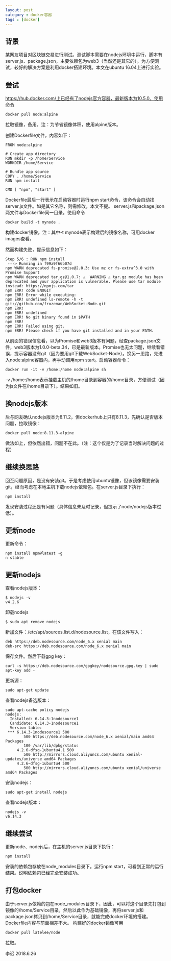 ```yaml
---  
layout: post  
category : docker容器  
tags : [docker]  
---  
```

## 背景
某网友项目对区块链交易进行测试。测试脚本需要在nodejs环境中运行，脚本有server.js、package.json，主要依赖包为web3（当然还是其它的）。为方便测试，较好的解决方案是利用docker搭建环境。本文在ubuntu 16.04上进行实验。
<!-- more -->

## 尝试
https://hub.docker.com/上已经有了nodejs官方容器，最新版本为10.5.0。使用命令
```
docker pull node:alpine
```
拉取镜像，备用。注：为节省镜像体积，使用alpine版本。

创建Dockerfile文件，内容如下：
```
FROM node:alpine
 
# Create app directory
RUN mkdir -p /home/Service
WORKDIR /home/Service
 
# Bundle app source
COPY . /home/Service
RUN npm install
 
CMD [ "npm", "start" ]
```
Dockerfile最后一行表示在启动容器时运行npm start命令，该命令会自动找server.js文件。如是其它名称，则需修改，本文不提。
server.js和package.json两文件与Dockerfile同一目录。使用命令
```
docker build -t mynode .
```
构建docker镜像。注：其中-t mynode表示构建后的镜像名称，可用docker images查看。

然而构建失败，提示信息如下：
```
Step 5/6 : RUN npm install
 ---> Running in f99a9f66b07d
npm WARN deprecated fs-promise@2.0.3: Use mz or fs-extra^3.0 with Promise Support
npm WARN deprecated tar.gz@1.0.7: ⚠️  WARNING ⚠️ tar.gz module has been deprecated and your application is vulnerable. Please use tar module instead: https://npmjs.com/tar
npm ERR! code ENOGIT
npm ERR! Error while executing:
npm ERR! undefined ls-remote -h -t git://github.com/frozeman/WebSocket-Node.git
npm ERR! 
npm ERR! undefined
npm ERR! No git binary found in $PATH
npm ERR! 
npm ERR! Failed using git.
npm ERR! Please check if you have git installed and in your PATH.
```
从前面的错误信息看，以为Promise和web3版本有问题，经查package.json文件，web3版本为1.0.0-beta.34，已是最新版本。Promise也无太问题，继续看错误，提示容器没有git（因为要用git下载WebSocket-Node）。换另一思路，先进入node:alpine容器内，再手动调用npm start。启动容器命令：
```
docker run -it -v /home:/home node:alpine sh
```
-v /home:/home表示挂载主机的/home目录到容器的/home目录，方便测试（因为js文件在/home目录下）。结果如旧。

## 换nodejs版本
后与网友确认nodejs版本为8.11.2，但dockerhub上只有8.11.3，先确认是否版本问题，拉取镜像：
```
docker pull node:8.11.3-alpine
```
做法如上，但依然出错，问题不在此。（注：这个仅是为了记录当时解决问题的过程）

## 继续换思路
回至问题原因，是没有安装git。于是考虑使用ubuntu镜像，但该镜像需要安装git，继而考虑在本地主机下载nodejs依赖包。在server.js目录下执行：
```
npm install
```
发现安装过程还是有问题（具体信息未及时记录，但提示了node/nodejs版本过低）。

## 更新node

更新命令：
```
npm install npm@latest -g
n stable
```

## 更新nodejs
查看nodejs版本：
```
$ nodejs -v
v4.2.6
```

卸载nodejs
```
$ sudo apt remove nodejs
```

新加文件：/etc/apt/sources.list.d/nodesource.list，在该文件写入：
```
deb https://deb.nodesource.com/node_6.x xenial main
deb-src https://deb.nodesource.com/node_6.x xenial main
```
保存文件。然后下载gpg key：
```
curl -s https://deb.nodesource.com/gpgkey/nodesource.gpg.key | sudo apt-key add -
```
更新源：
```
sudo apt-get update
```
查看nodejs备选版本：
```
sudo apt-cache policy nodejs
nodejs:
  Installed: 6.14.3-1nodesource1
  Candidate: 6.14.3-1nodesource1
  Version table:
 *** 6.14.3-1nodesource1 500
        500 https://deb.nodesource.com/node_6.x xenial/main amd64 Packages
        100 /var/lib/dpkg/status
     4.2.6~dfsg-1ubuntu4.1 500
        500 http://mirrors.cloud.aliyuncs.com/ubuntu xenial-updates/universe amd64 Packages
     4.2.6~dfsg-1ubuntu4 500
        500 http://mirrors.cloud.aliyuncs.com/ubuntu xenial/universe amd64 Packages
```
安装nodejs：
```
sudo apt-get install nodejs
```
查看nodejs版本：
```
nodejs -v
v6.14.3
```

## 继续尝试
更新node、nodejs后，在主机的server.js目录下执行：
```
npm install
```
安装的依赖包存放在node_modules目录下。运行npm start，可看到正常的运行结果。说明依赖包已经完全安装成功。

## 打包docker
由于server.js依赖的包在node_modules目录下，因此，可以将这个目录先打包到镜像的/home/Service目录，然后以此作为基础镜像，再将server.js和package.json拷贝到/home/Service目录，就能完成docker环境的搭建。Dockerfile内容与前面相差不大。
构建好的docker镜像可用
```
docker pull latelee/node
```
拉取。

李迟 2018.6.26
